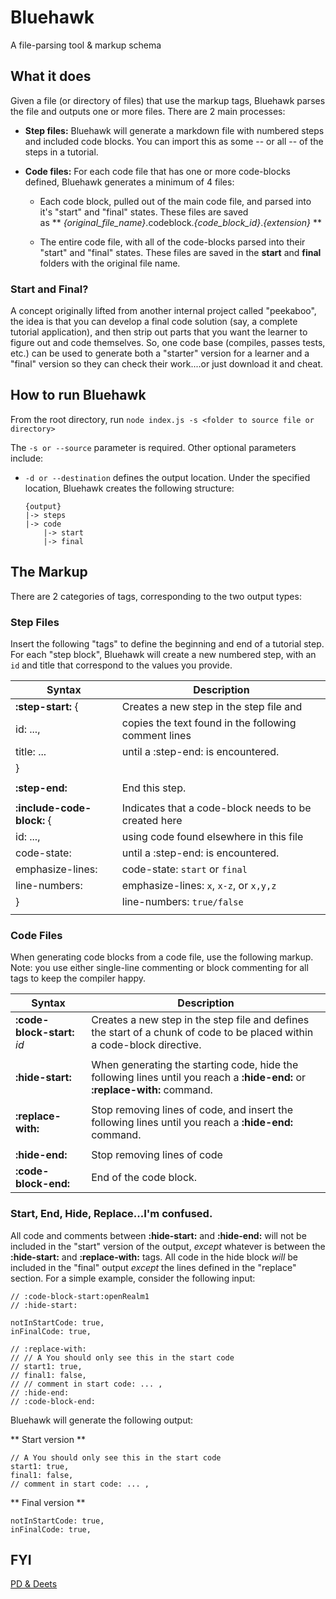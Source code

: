 # Bluehawk
A file-parsing tool & markup schema

## What it does
Given a file (or directory of files) that use the markup tags, Bluehawk parses 
the file and outputs one or more files. There are 2 main processes:

- **Step files:** Bluehawk will generate a markdown file with numbered steps and 
  included code blocks. You can import this as some -- or all -- of the steps
  in a tutorial.

- **Code files:** For each code file that has one or more code-blocks defined, 
   Bluehawk generates a minimum of 4 files: 
   
   - Each code block, pulled out of the main code file, and parsed into it's 
     "start" and "final" states. These files are saved  
     as ** *{original_file_name}*.codeblock.*{code_block_id}*.*{extension}* **

   - The entire code file, with all of the code-blocks parsed into their 
     "start" and "final" states. These files are saved in the **start** and 
     **final** folders with the original file name.

### Start and Final?

A concept originally lifted from another internal project called "peekaboo", 
the idea is that you can develop a final code solution (say, a complete tutorial 
application), and then strip out parts that you want the learner to figure out 
and code themselves. So, one code base (compiles, passes tests, etc.) can be used 
to generate both a "starter" version for a learner and a "final" version so they 
can check their work....or just download it and cheat.

## How to run Bluehawk

From the root directory, run 
`node index.js -s <folder to source file or directory>`

The `-s or --source` parameter is required. Other optional parameters include:

- `-d or --destination` defines the output location. Under the specified location, 
  Bluehawk creates the following structure:

  ```
  {output}
  |-> steps
  |-> code
      |-> start
      |-> final
  ```

## The Markup

There are 2 categories of tags, corresponding to the two output types:

### Step Files
Insert the following "tags" to define the beginning and end of a tutorial step. 
For each "step block", Bluehawk will create a new numbered step, with an `id` and 
title that correspond to the values you provide. 

| Syntax                 | Description                                          |
|------------------------|------------------------------------------------------|
| **:step-start:** {         | Creates a new step in the step file and              |
| id: ...,               | copies the text found in the following comment lines |
| title: ...             | until a :step-end: is encountered.                   |
| }                      |                                                      |
| | |
| **:step-end:**         | End this step.                                       |
| | | 
| **:include-code-block:** { | Indicates that a code-block needs to be created here |
| id: ...,               | using code found elsewhere in this file              |
| code-state:            | until a :step-end: is encountered.                   |
| emphasize-lines:       | code-state: `start` or `final`                       |
| line-numbers:          | emphasize-lines: `x`, `x-z`, or `x,y,z`              |
| }                      | line-numbers: `true/false`                           |
|                        |                                                      |

### Code Files
When generating code blocks from a code file, use the following markup. Note: you
use either single-line commenting or block commenting for all tags to keep the 
compiler happy.

| Syntax                 | Description                                          |
|------------------------|------------------------------------------------------|
| **:code-block-start:** *id* | Creates a new step in the step file and defines the start of a chunk of code to be placed within a  code-block directive. |
| | |
| **:hide-start:** | When generating the starting code, hide the following lines until you reach a  **:hide-end:** or **:replace-with:** command. |
| | |
| **:replace-with:**          | Stop removing lines of code, and insert the following lines until you reach a **:hide-end:** command.|
| | |
| **:hide-end:**              | Stop removing lines of code |
| **:code-block-end:**        | End of the code block. |

### Start, End, Hide, Replace...I'm confused.
All code and comments between **:hide-start:** and **:hide-end:** will not be 
included in the "start" version of the output, *except* whatever is between the 
**:hide-start:** and **:replace-with:** tags. All code in the hide block 
*will* be included in the "final" output *except* the lines defined in the 
"replace" section. For a simple example, consider the following input:

```
// :code-block-start:openRealm1
// :hide-start:

notInStartCode: true,
inFinalCode: true,

// :replace-with: 
// // A You should only see this in the start code
// start1: true,
// final1: false,
// // comment in start code: ... ,
// :hide-end:
// :code-block-end:
```

Bluehawk will generate the following output:

** Start version **
```
// A You should only see this in the start code
start1: true,
final1: false,
// comment in start code: ... ,
```
** Final version **
```
notInStartCode: true,
inFinalCode: true,
```

## FYI
[PD & Deets](https://docs.google.com/document/d/12PnbCABQanA7ps6izhVvR9Zgc5aVhTKplgaexaHbjco/edit)